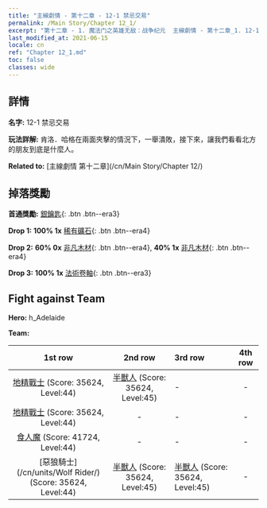 ```yaml
---
title: "主線劇情 - 第十二章 - 12-1 禁忌交易"
permalink: /Main Story/Chapter 12_1/
excerpt: "第十二章 - 1. 魔法门之英雄无敌：战争纪元  主線劇情 - 第十二章_1. 12-1 禁忌交易"
last_modified_at: 2021-06-15
locale: cn
ref: "Chapter 12_1.md"
toc: false
classes: wide
---
```


## 詳情

 **名字:** 12-1 禁忌交易

 **玩法詳解:** 肯洛．哈格在兩面夾擊的情況下，一舉潰敗，接下來，讓我們看看北方的朋友到底是什麼人。

 **Related to:** [主線劇情 第十二章](/cn/Main Story/Chapter 12/)

## 掉落獎勵

 **首通獎勵:** [銀鑰匙](/cn/Items/con_693/){: .btn .btn--era3}

 **Drop 1:** **100% 1x** [稀有礦石](/cn/Items/mat_40/){: .btn .btn--era4}

 **Drop 2:** **60% 0x** [非凡木材](/cn/Items/mat_34/){: .btn .btn--era4}, **40% 1x** [非凡木材](/cn/Items/mat_34/){: .btn .btn--era4}

 **Drop 3:** **100% 1x** [法術卷軸](/cn/Items/con_694/){: .btn .btn--era3}


## Fight against Team
 **Hero:** h_Adelaide

 **Team:**


  | 1st row | 2nd row | 3rd row | 4th row |
  |:----:|:----:|:----|:----:|
  | [地精戰士](/cn/units/Goblin/) (Score: 35624, Level:44)  | [半獸人](/cn/units/Orc/) (Score: 35624, Level:45)  | - | - |
  | [地精戰士](/cn/units/Goblin/) (Score: 35624, Level:44)  | - | - | - |
  | [食人魔](/cn/units/Ogre/) (Score: 41724, Level:44)  | - | - | - |
  | [惡狼騎士](/cn/units/Wolf Rider/) (Score: 35624, Level:44)  | [半獸人](/cn/units/Orc/) (Score: 35624, Level:45)  | [半獸人](/cn/units/Orc/) (Score: 35624, Level:45)  | - |


